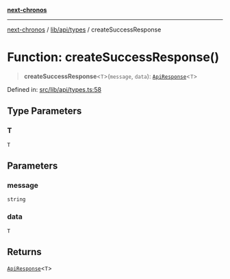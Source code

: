 [**next-chronos**](../../../../README.md)

***

[next-chronos](../../../../README.md) / [lib/api/types](../README.md) / createSuccessResponse

# Function: createSuccessResponse()

> **createSuccessResponse**\<`T`\>(`message`, `data`): [`ApiResponse`](../../../validation/type-aliases/ApiResponse.md)\<`T`\>

Defined in: [src/lib/api/types.ts:58](https://github.com/Bababum95/next-chronos/blob/41860730c8dd12c16699269e1eee86402c8d1a9f/src/lib/api/types.ts#L58)

## Type Parameters

### T

`T`

## Parameters

### message

`string`

### data

`T`

## Returns

[`ApiResponse`](../../../validation/type-aliases/ApiResponse.md)\<`T`\>
